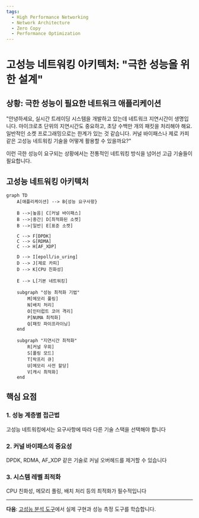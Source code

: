 ```yaml
---
tags:
  - High Performance Networking
  - Network Architecture
  - Zero Copy
  - Performance Optimization
---
```


# 고성능 네트워킹 아키텍처: "극한 성능을 위한 설계"

## 상황: 극한 성능이 필요한 네트워크 애플리케이션

"안녕하세요, 실시간 트레이딩 시스템을 개발하고 있는데 네트워크 지연시간이 생명입니다. 마이크로초 단위의 지연시간도 중요하고, 초당 수백만 개의 패킷을 처리해야 해요. 일반적인 소켓 프로그래밍으로는 한계가 있는 것 같습니다. 커널 바이패스나 제로 카피 같은 고성능 네트워킹 기술을 어떻게 활용할 수 있을까요?"

이런 극한 성능이 요구되는 상황에서는 전통적인 네트워킹 방식을 넘어선 고급 기술들이 필요합니다.

## 고성능 네트워킹 아키텍처

```mermaid
graph TD
    A[애플리케이션] --> B{성능 요구사항}

    B -->|높음| C[커널 바이패스]
    B -->|중간| D[최적화된 소켓]
    B -->|일반| E[표준 소켓]

    C --> F[DPDK]
    C --> G[RDMA]
    C --> H[AF_XDP]

    D --> I[epoll/io_uring]
    D --> J[제로 카피]
    D --> K[CPU 친화성]

    E --> L[기본 네트워킹]

    subgraph "성능 최적화 기법"
        M[메모리 풀링]
        N[배치 처리]
        O[인터럽트 코어 격리]
        P[NUMA 최적화]
        Q[패킷 파이프라이닝]
    end

    subgraph "지연시간 최적화"
        R[커널 우회]
        S[폴링 모드]
        T[락프리 큐]
        U[메모리 사전 할당]
        V[캐시 최적화]
    end
```

## 핵심 요점

### 1. 성능 계층별 접근법

고성능 네트워킹에서는 요구사항에 따라 다른 기술 스택을 선택해야 합니다

### 2. 커널 바이패스의 중요성

DPDK, RDMA, AF_XDP 같은 기술로 커널 오버헤드를 제거할 수 있습니다

### 3. 시스템 레벨 최적화

CPU 친화성, 메모리 풀링, 배치 처리 등의 최적화가 필수적입니다

---

**다음**: [고성능 분석 도구](07b-high-performance-analysis-tool.md)에서 실제 구현과 성능 측정 도구를 학습합니다.
